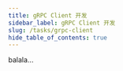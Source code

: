 ```yaml
---
title: gRPC Client 开发
sidebar_label: gRPC Client 开发
slug: /tasks/grpc-client
hide_table_of_contents: true
---
```

balala...